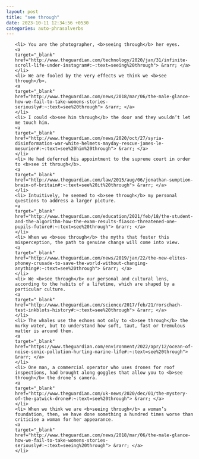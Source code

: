 ```yaml
---
layout: post
title: "see through"
date: 2023-10-11 12:34:56 +0530
categories: auto-phrasalverbs
---
```

<ol>

    <li> You are the photographer, <b>seeing through</b> her eyes.
    <a 
    target="_blank" 
    href="http://www.theguardian.com/technology/2020/jan/31/infinite-scroll-life-under-instagram#:~:text=seeing%20through"> &rarr; </a>
    </li>
    <li> We are fooled by the very effects we think we <b>see through</b>.
    <a 
    target="_blank" 
    href="http://www.theguardian.com/news/2018/mar/06/the-male-glance-how-we-fail-to-take-womens-stories-seriously#:~:text=see%20through"> &rarr; </a>
    </li>
    <li> I could <b>see him through</b> the door and they wouldn’t let me touch him.
    <a 
    target="_blank" 
    href="http://www.theguardian.com/news/2020/oct/27/syria-disinformation-war-white-helmets-mayday-rescue-james-le-mesurier#:~:text=see%20him%20through"> &rarr; </a>
    </li>
    <li> He had deferred his appointment to the supreme court in order to <b>see it through</b>.
    <a 
    target="_blank" 
    href="http://www.theguardian.com/law/2015/aug/06/jonathan-sumption-brain-of-britain#:~:text=see%20it%20through"> &rarr; </a>
    </li>
    <li> Intuitively, he seemed to <b>see through</b> my personal questions to address a larger picture.
    <a 
    target="_blank" 
    href="http://www.theguardian.com/education/2021/feb/18/the-student-and-the-algorithm-how-the-exam-results-fiasco-threatened-one-pupils-future#:~:text=see%20through"> &rarr; </a>
    </li>
    <li> When we <b>see through</b> the myths that foster this misperception, the path to genuine change will come into view.
    <a 
    target="_blank" 
    href="http://www.theguardian.com/news/2019/jan/22/the-new-elites-phoney-crusade-to-save-the-world-without-changing-anything#:~:text=see%20through"> &rarr; </a>
    </li>
    <li> We <b>see through</b> our personal and cultural lens, according to the habits of a lifetime, which are shaped by a particular culture.
    <a 
    target="_blank" 
    href="http://www.theguardian.com/science/2017/feb/21/rorschach-test-inkblots-history#:~:text=see%20through"> &rarr; </a>
    </li>
    <li> The whales use the echoes not only to <b>see through</b> the murky water, but to understand how soft, taut, fast or tremulous matter is around them.
    <a 
    target="_blank" 
    href="https://www.theguardian.com/environment/2022/apr/12/ocean-of-noise-sonic-pollution-hurting-marine-life#:~:text=see%20through"> &rarr; </a>
    </li>
    <li> One man, a commercial operator who uses drones for roof inspections, had brought along goggles that allow you to <b>see through</b> the drone’s camera.
    <a 
    target="_blank" 
    href="http://www.theguardian.com/uk-news/2020/dec/01/the-mystery-of-the-gatwick-drone#:~:text=see%20through"> &rarr; </a>
    </li>
    <li> When we think we are <b>seeing through</b> a woman’s foundation, then, we have done something a hundred times worse than criticise a woman for her appearance.
    <a 
    target="_blank" 
    href="http://www.theguardian.com/news/2018/mar/06/the-male-glance-how-we-fail-to-take-womens-stories-seriously#:~:text=seeing%20through"> &rarr; </a>
    </li>